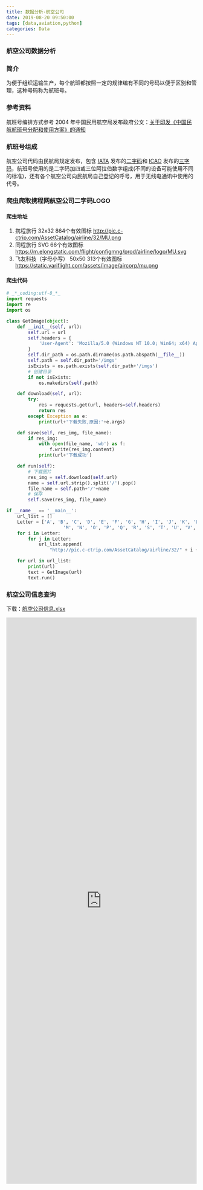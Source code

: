 ```yaml
---
title: 数据分析-航空公司
date: 2019-08-20 09:50:00
tags: [data,aviation,python]
categories: Data
---
```

### 航空公司数据分析
<!-- more -->
### 简介
为便于组织运输生产，每个航班都按照一定的规律编有不同的号码以便于区别和管理，这种号码称为航班号。

### 参考资料
航班号编排方式参考 2004 年中国民用航空局发布政府公文：[关于印发《中国民航航班号分配和使用方案》的通知](http://www.caac.gov.cn/XXGK/XXGK/ZFGW/201601/t20160122_27543.html)

### 航班号组成
航空公司代码由民航局规定发布，包含 [IATA](https://www.iata.org/) 发布的[二字码](https://baike.baidu.com/item/%E4%BA%8C%E5%AD%97%E7%A0%81/8016030?fr=aladdin)和 [ICAO](https://www.icao.int/Pages/default.aspx) 发布的[三字码](https://baike.baidu.com/item/%E4%B8%89%E5%AD%97%E4%BB%A3%E7%A0%81/19936463?fr=aladdin)，航班号使用的是二字码加四或三位阿拉伯数字组成(不同的设备可能使用不同的标准)，还有各个航空公司向民航局自己登记的呼号，用于无线电通讯中使用的代号。

### 爬虫爬取携程网航空公司二字码LOGO
#### 爬虫地址
1. 携程旅行 32x32 864个有效图标
    http://pic.c-ctrip.com/AssetCatalog/airline/32/MU.png
1. 同程旅行 SVG 66个有效图标
	https://m.elongstatic.com/flight/configmng/prod/airline/logo/MU.svg
1. 飞友科技（字母小写） 50x50 313个有效图标
	https://static.variflight.com/assets/image/aircorp/mu.png

#### 爬虫代码
``` Python
# _*_coding:utf-8_*_
import requests
import re
import os

class GetImage(object):
    def __init__(self, url):
        self.url = url
        self.headers = {
            'User-Agent': 'Mozilla/5.0 (Windows NT 10.0; Win64; x64) AppleWebKit/537.36 (KHTML, like Gecko) Chrome/66.0.3359.139 Safari/537.36'
        }
        self.dir_path = os.path.dirname(os.path.abspath(__file__))
        self.path = self.dir_path+'/imgs'
        isExists = os.path.exists(self.dir_path+'/imgs')
        # 创建目录
        if not isExists:
            os.makedirs(self.path)

    def download(self, url):
        try:
            res = requests.get(url, headers=self.headers)
            return res
        except Exception as e:
            print(url+'下载失败,原因:'+e.args)

    def save(self, res_img, file_name):
        if res_img:
            with open(file_name, 'wb') as f:
                f.write(res_img.content)
            print(url+'下载成功')

    def run(self):
        # 下载图片
        res_img = self.download(self.url)
        name = self.url.strip().split('/').pop()
        file_name = self.path+'/'+name
        # 保存
        self.save(res_img, file_name)

if __name__ == '__main__':
    url_list = []
    Letter = ['A', 'B', 'C', 'D', 'E', 'F', 'G', 'H', 'I', 'J', 'K', 'L',
                     'M', 'N', 'O', 'P', 'Q', 'R', 'S', 'T', 'U', 'V', 'W', 'X', 'Y', 'Z', '1', '2', '3', '4', '5', '6', '7', '8', '9', '0']
    for i in Letter:
        for j in Letter:
            url_list.append(
                "http://pic.c-ctrip.com/AssetCatalog/airline/32/" + i + j + ".png")

    for url in url_list:
        print(url)
        text = GetImage(url)
        text.run()
```

### 航空公司信息查询
下载：[航空公司信息.xlsx](https://raw.githubusercontent.com/Sadness96/sadness96.github.io/master/file/data-AirlineCompany/航空公司信息.xlsx)
<iframe src="https://view.officeapps.live.com/op/view.aspx?src=https://raw.githubusercontent.com/Sadness96/sadness96.github.io/master/file/data-AirlineCompany/航空公司信息.xlsx" style="width:100%; height:1500px;" frameborder="0"></iframe>